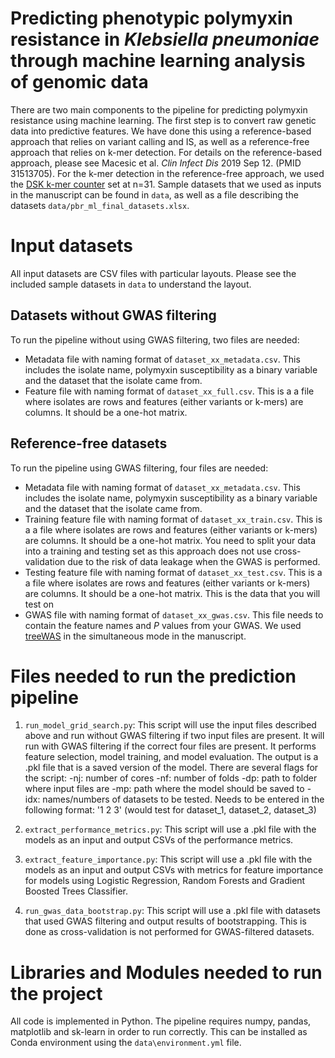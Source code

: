 # Predicting phenotypic polymyxin resistance in *Klebsiella pneumoniae* through machine learning analysis of genomic data

There are two main components to the pipeline for predicting polymyxin resistance using machine learning. The first step is to convert raw genetic data into predictive features. We have done this using a reference-based approach that relies on variant calling and IS, as well as a reference-free approach that relies on k-mer detection. For details on the reference-based approach, please see Macesic et al. *Clin Infect Dis* 2019 Sep 12. (PMID 31513705). For the k-mer detection in the reference-free approach, we used the [DSK k-mer counter](https://github.com/GATB/dsk) set at n=31. Sample datasets that we used as inputs in the manuscript can be found in `data`, as well as a file describing the datasets `data/pbr_ml_final_datasets.xlsx`.

# Input datasets
All input datasets are CSV files with particular layouts. Please see the included sample datasets in `data` to understand the layout.

## Datasets without GWAS filtering
To run the pipeline without using GWAS filtering, two files are needed:
- Metadata file with naming format of `dataset_xx_metadata.csv`. This includes the isolate name, polymyxin susceptibility as a binary variable and the dataset that the isolate came from.
- Feature file with naming format of `dataset_xx_full.csv`. This is a a file where isolates are rows and features (either variants or k-mers) are columns. It should be a one-hot matrix.

## Reference-free datasets
To run the pipeline using GWAS filtering, four files are needed:
- Metadata file with naming format of `dataset_xx_metadata.csv`. This includes the isolate name, polymyxin susceptibility as a binary variable and the dataset that the isolate came from.
- Training feature file with naming format of `dataset_xx_train.csv`. This is a a file where isolates are rows and features (either variants or k-mers) are columns. It should be a one-hot matrix. You need to split your data into a training and testing set as this approach does not use cross-validation due to the risk of data leakage when the GWAS is performed.
- Testing feature file with naming format of `dataset_xx_test.csv`. This is a a file where isolates are rows and features (either variants or k-mers) are columns. It should be a one-hot matrix. This is the data that you will test on
- GWAS file with naming format of `dataset_xx_gwas.csv`. This file needs to contain the feature names and *P* values from your GWAS. We used [treeWAS](https://github.com/caitiecollins/treeWAS) in the simultaneous mode in the manuscript.

# Files needed to run the prediction pipeline
1. `run_model_grid_search.py`: This script will use the input files described above and run without GWAS filtering if two input files are present. It will run with GWAS filtering if the correct four files are present. It performs feature selection, model training, and model evaluation. The output is a .pkl file that is a saved version of the model. There are several flags for the script:
-nj: number of cores
-nf: number of folds
-dp: path to folder where input files are
-mp: path where the model should be saved to
-idx: names/numbers of datasets to be tested. Needs to be entered in the following format: '1 2 3' (would test for dataset_1, dataset_2, dataset_3)

2. `extract_performance_metrics.py`: This script will use a .pkl file with the models as an input and output CSVs of the performance metrics.

3. `extract_feature_importance.py`: This script will use a .pkl file with the models as an input and output CSVs with metrics for feature importance for models using Logistic Regression, Random Forests and Gradient Boosted Trees Classifier.

4. `run_gwas_data_bootstrap.py`: This script will use a .pkl file with datasets that used GWAS filtering and output results of bootstrapping. This is done as cross-validation is not performed for GWAS-filtered datasets.

# Libraries and Modules needed to run the project
All code is implemented in Python. The pipeline requires numpy, pandas, matplotlib and sk-learn in order to run correctly.
This can be installed as Conda environment using the `data\environment.yml` file.
